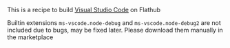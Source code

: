 This is a recipe to build [Visual Studio Code](https://github.com/Microsoft/vscode) on Flathub

Builtin extensions `ms-vscode.node-debug` and `ms-vscode.node-debug2` are not included due to bugs, may be fixed later. Please download them manually in the marketplace
